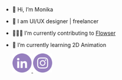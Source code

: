 - 👋  Hi, I’m Monika
- 🎨  I am UI/UX designer | freelancer 
- 👩🏻‍💻  I’m currently contributing to [Flowser](https://github.com/onflowser/flowser)
- 🌱  I’m currently learning 2D Animation

  <a href="https://www.linkedin.com/in/monikahribersek/" aria-label="Connect with Monika Hribersek on LinkedIn">
    <img width="50" alt="LinkedIn: Monika" src="https://raw.githubusercontent.com/monikaxh/monikaxh/master/linkedin-icon.svg" target="_blank" />
  </a>
  
    <a href="https://www.instagram.com/monikaxhribersek/" aria-label="Follow Monikart on Instagram">
    <img width="50" alt="Instagram: monika" src="https://raw.githubusercontent.com/monikaxh/monikaxh/master/instagram-icon.svg" target="_blank" />
  </a>

<!---
monikaxh/monikaxh is a ✨ special ✨ repository because its `README.md` (this file) appears on your GitHub profile.
You can click the Preview link to take a look at your changes.
--->
